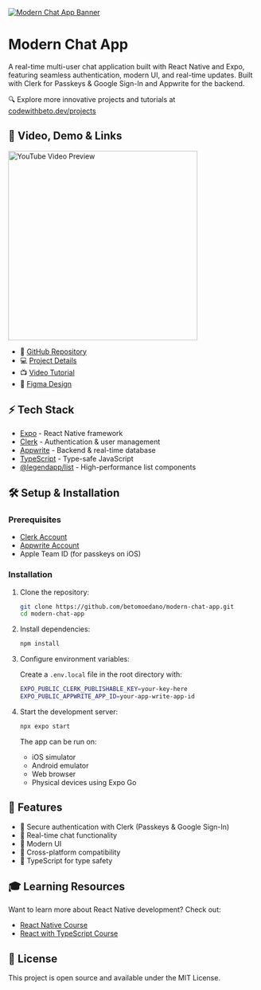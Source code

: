 [![Modern Chat App Banner](https://github.com/user-attachments/assets/245c595e-881d-4c55-812a-f6a4551a531d)](https://codewithbeto.dev/projects/modern-chat-app)

# Modern Chat App

A real-time multi-user chat application built with React Native and Expo, featuring seamless authentication, modern UI, and real-time updates. Built with Clerk for Passkeys & Google Sign-In and Appwrite for the backend.

🔍 Explore more innovative projects and tutorials at [codewithbeto.dev/projects](https://codewithbeto.dev/projects)

## 🚀 Video, Demo & Links

  <a href="https://youtu.be/HKJdqJIDtMs">
    <img src="https://i.ytimg.com/vi/HKJdqJIDtMs/maxresdefault.jpg" height="380" alt="YouTube Video Preview">
  </a>

- 📱 [GitHub Repository](https://github.com/betomoedano/modern-chat-app)
- 💻 [Project Details](https://codewithbeto.dev/projects/modern-chat-app)
- 📺 [Video Tutorial](https://youtu.be/HKJdqJIDtMs)
- 🎨 [Figma Design](https://www.figma.com/community/file/1483864984697101015/chat-room-app)

## ⚡ Tech Stack

- [Expo](https://expo.dev/) - React Native framework
- [Clerk](https://clerk.dev/) - Authentication & user management
- [Appwrite](https://appwrite.io/) - Backend & real-time database
- [TypeScript](https://www.typescriptlang.org/) - Type-safe JavaScript
- [@legendapp/list](https://www.npmjs.com/package/@legendapp/list) - High-performance list components

## 🛠️ Setup & Installation

### Prerequisites

- [Clerk Account](https://go.clerk.com/Wt70O5j)
- [Appwrite Account](https://appwrite.io/)
- Apple Team ID (for passkeys on iOS)

### Installation

1. Clone the repository:

   ```bash
   git clone https://github.com/betomoedano/modern-chat-app.git
   cd modern-chat-app
   ```

2. Install dependencies:

   ```bash
   npm install
   ```

3. Configure environment variables:

   Create a `.env.local` file in the root directory with:

   ```bash
   EXPO_PUBLIC_CLERK_PUBLISHABLE_KEY=your-key-here
   EXPO_PUBLIC_APPWRITE_APP_ID=your-app-write-app-id
   ```

4. Start the development server:

   ```bash
   npx expo start
   ```

   The app can be run on:

   - iOS simulator
   - Android emulator
   - Web browser
   - Physical devices using Expo Go

## 📱 Features

- 🔐 Secure authentication with Clerk (Passkeys & Google Sign-In)
- 💬 Real-time chat functionality
- 🎨 Modern UI
- 📱 Cross-platform compatibility
- 🎯 TypeScript for type safety

## 🎓 Learning Resources

Want to learn more about React Native development? Check out:

- [React Native Course](https://codewithbeto.dev/learn)
- [React with TypeScript Course](https://codewithbeto.dev/learnReact)

## 📄 License

This project is open source and available under the MIT License.
